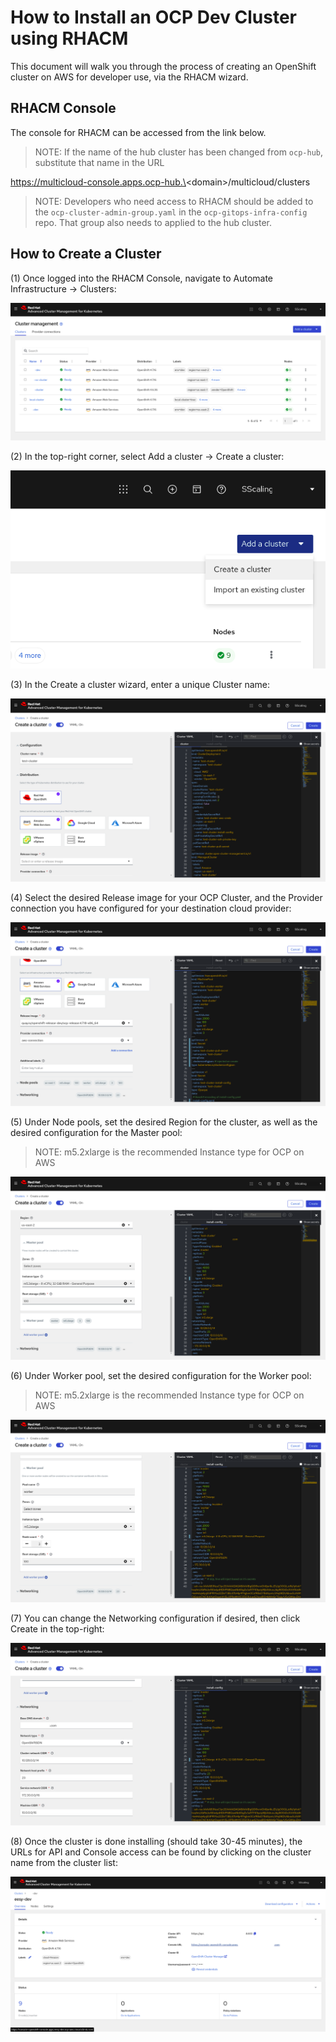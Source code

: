 # How to Install an OCP Dev Cluster using RHACM
This document will walk you through the process of creating an OpenShift cluster on AWS for developer use, via the RHACM wizard.

## RHACM Console
The console for RHACM can be accessed from the link below.

> NOTE: If the name of the hub cluster has been changed from `ocp-hub`, substitute that name in the URL

https://multicloud-console.apps.ocp-hub.\<domain\>/multicloud/clusters

> NOTE:
> Developers who need access to RHACM should be added to the `ocp-cluster-admin-group.yaml` in the `ocp-gitops-infra-config` repo.
> That group also needs to applied to the hub cluster.

## How to Create a Cluster
(1) Once logged into the RHACM Console, navigate to Automate Infrastructure -> Clusters:

![Cluster List](docs/images/rhacm-dev-cluster-setup-01.png "Cluster List")

(2) In the top-right corner, select Add a cluster -> Create a cluster:

![Create a cluster](docs/images/rhacm-dev-cluster-setup-02.png "Create a cluster")

(3) In the Create a cluster wizard, enter a unique Cluster name:

![Cluster name](docs/images/rhacm-dev-cluster-setup-03.png "Cluster name")

(4) Select the desired Release image for your OCP Cluster, and the Provider connection you have configured for your destination cloud provider:

![Cluster image](docs/images/rhacm-dev-cluster-setup-04.png "Cluster image")

(5) Under Node pools, set the desired Region for the cluster, as well as the desired configuration for the Master pool:
> NOTE: m5.2xlarge is the recommended Instance type for OCP on AWS

![Master pool](docs/images/rhacm-dev-cluster-setup-05.png "Master pool")

(6) Under Worker pool, set the desired configuration for the Worker pool:
> NOTE: m5.2xlarge is the recommended Instance type for OCP on AWS

![Worker pool](docs/images/rhacm-dev-cluster-setup-06.png "Worker pool")

(7) You can change the Networking configuration if desired, then click Create in the top-right:

![Networking](docs/images/rhacm-dev-cluster-setup-07.png "Networking")

(8) Once the cluster is done installing (should take 30-45 minutes), the URLs for API and Console access can be found by clicking on the cluster name from the cluster list:

![Cluster access](docs/images/rhacm-dev-cluster-setup-08.png "Cluster access")